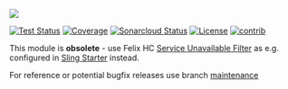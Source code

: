 [<img src="https://sling.apache.org/res/logos/sling.png"/>](https://sling.apache.org)

 [![Test Status](https://img.shields.io/jenkins/tests.svg?jobUrl=https://ci-builds.apache.org/job/Sling/job/modules/job/sling-org-apache-sling-startupfilter/job/master/)](https://ci-builds.apache.org/job/Sling/job/modules/job/sling-org-apache-sling-startupfilter/job/master/test/?width=800&height=600) [![Coverage](https://sonarcloud.io/api/project_badges/measure?project=apache_sling-org-apache-sling-startupfilter&metric=coverage)](https://sonarcloud.io/dashboard?id=apache_sling-org-apache-sling-startupfilter) [![Sonarcloud Status](https://sonarcloud.io/api/project_badges/measure?project=apache_sling-org-apache-sling-startupfilter&metric=alert_status)](https://sonarcloud.io/dashboard?id=apache_sling-org-apache-sling-startupfilter) [![License](https://img.shields.io/badge/License-Apache%202.0-blue.svg)](https://www.apache.org/licenses/LICENSE-2.0)&#32;[![contrib](https://sling.apache.org/badges/status-contrib.svg)](https://github.com/apache/sling-aggregator/blob/master/docs/status/contrib.md)

This module is **obsolete** - use Felix HC [Service Unavailable Filter](https://github.com/apache/felix/blob/trunk/healthcheck/README.md#service-unavailable-filter) as e.g. configured in [Sling Starter](https://github.com/apache/sling-org-apache-sling-starter/blob/a16fb43f1d0333f74b066844e0377d93ca1e1e08/src/main/provisioning/healthcheck.txt#L86) instead.

For reference or potential bugfix releases use branch [maintenance](https://github.com/apache/sling-org-apache-sling-startupfilter/tree/maintenance)
